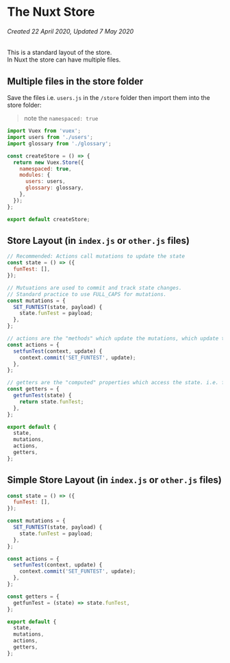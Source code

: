 # The Nuxt Store

###### Created 22 April 2020, Updated 7 May 2020

This is a standard layout of the store.  
In Nuxt the store can have multiple files.

## Multiple files in the store folder

Save the files i.e. `users.js` in the `/store` folder then import them into the store folder:

> note the `namespaced: true`

```javascript
import Vuex from 'vuex';
import users from './users';
import glossary from './glossary';

const createStore = () => {
  return new Vuex.Store({
    namespaced: true,
    modules: {
      users: users,
      glossary: glossary,
    },
  });
};

export default createStore;
```

## Store Layout (in `index.js` or `other.js` files)

```javascript
// Recommended: Actions call mutations to update the state
const state = () => ({
  funTest: [],
});

// Mutuations are used to commit and track state changes.
// Standard practice to use FULL_CAPS for mutations.
const mutations = {
  SET_FUNTEST(state, payload) {
    state.funTest = payload;
  },
};

// actions are the "methods" which update the mutations, which update the state
const actions = {
  setfunTest(context, update) {
    context.commit('SET_FUNTEST', update);
  },
};

// getters are the "computed" properties which access the state. i.e. filter retrieve
const getters = {
  getfunTest(state) {
    return state.funTest;
  },
};

export default {
  state,
  mutations,
  actions,
  getters,
};
```

## Simple Store Layout (in `index.js` or `other.js` files)

```javascript
const state = () => ({
  funTest: [],
});

const mutations = {
  SET_FUNTEST(state, payload) {
    state.funTest = payload;
  },
};

const actions = {
  setfunTest(context, update) {
    context.commit('SET_FUNTEST', update);
  },
};

const getters = {
  getfunTest = (state) => state.funTest,
};

export default {
  state,
  mutations,
  actions,
  getters,
};
```
